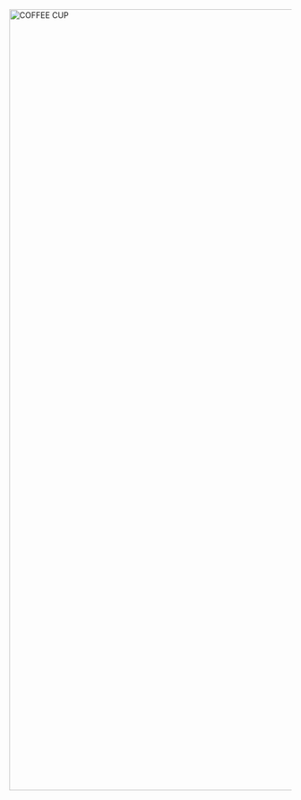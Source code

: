 <img width="1392" alt="COFFEE CUP" src="https://github.com/biancamittu/180DA-WarmUp/assets/105739817/d0370547-be0f-4ce9-9c28-1fe5583a54e6">
